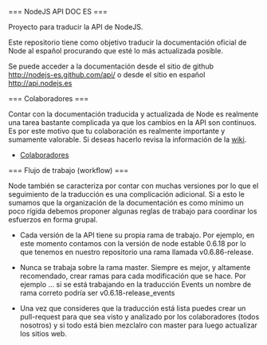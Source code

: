 === NodeJS API DOC ES ===

Proyecto para traducir la API de NodeJS.

Este repositorio tiene como objetivo traducir la documentación oficial de Node al español procurando que esté lo más actualizada posible.

Se puede acceder a la documentación desde el sitio de github http://nodejs-es.github.com/api/ o desde el sitio en español http://api.nodejs.es

=== Colaboradores ===

Contar con la documentación traducida y actualizada de Node es realmente una tarea bastante complicada ya que los cambios en la API son continuos. Es por este motivo que tu colaboración es realmente importante y sumamente valorable. Si deseas hacerlo revisa la información de la [wiki](https://github.com/nodejs-es/api/wiki).

  * [Colaboradores](https://github.com/nodejs-es/api/contributors)


=== Flujo de trabajo (workflow) ===

Node también se caracteriza por contar con muchas versiones por lo que el
seguimiento de la traducción es una complicación adicional. Si a esto le sumamos que la organización de la documentación es como mínimo un poco rígida debemos proponer algunas reglas de trabajo para coordinar los esfuerzos en forma grupal.

  * Cada versión de la API tiene su propia rama de trabajo. Por ejemplo, en este momento contamos con la versión de node estable 0.6.18 por lo que tenemos en nuestro repositorio una rama llamada v0.6.86-release.
  * Nunca se trabaja sobre la rama master. Siempre es mejor, y altamente recomendado, crear ramas para cada modificación que se hace. Por ejemplo ... si se está trabajando en la traducción Events un nombre de rama correto podría ser v0.6.18-release_events

  * Una vez que consideres que la traducción está lista puedes crear un pull-request para que sea visto y analizado por los colaboradores (todos nosotros) y si todo está bien mezclalro con master para luego actualizar los sitios web.

